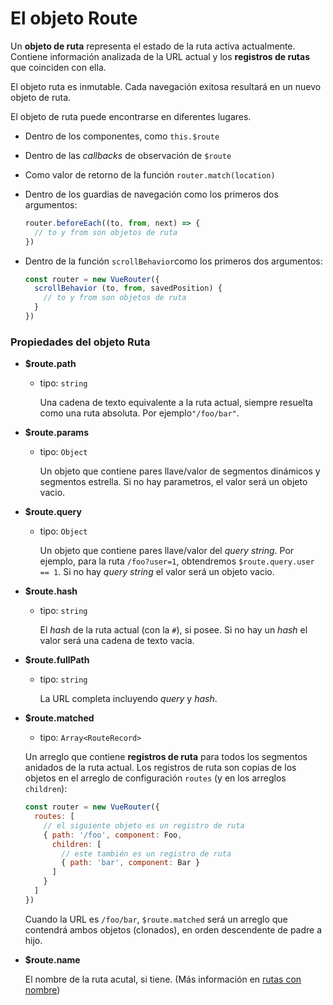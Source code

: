 # El objeto Route

Un **objeto de ruta** representa el estado de la ruta activa actualmente. Contiene información analizada de la URL actual y los **registros de rutas** que coinciden con ella.

El objeto ruta es inmutable. Cada navegación exitosa resultará en un nuevo objeto de ruta.

El objeto de ruta puede encontrarse en diferentes lugares.

- Dentro de los componentes, como `this.$route`

- Dentro de las _callbacks_ de observación de `$route`

- Como valor de retorno de la función `router.match(location)`

- Dentro de los guardias de navegación como los primeros dos argumentos:

  ``` js
  router.beforeEach((to, from, next) => {
    // to y from son objetos de ruta
  })
  ```

- Dentro de la función `scrollBehavior`como los primeros dos argumentos:

  ``` js
  const router = new VueRouter({
    scrollBehavior (to, from, savedPosition) {
      // to y from son objetos de ruta
    }
  })
  ```

### Propiedades del objeto Ruta

- **$route.path**

  - tipo: `string`

    Una cadena de texto equivalente a la ruta actual, siempre resuelta como una ruta absoluta. Por ejemplo`"/foo/bar"`.

- **$route.params**

  - tipo: `Object`

    Un objeto que contiene pares llave/valor de segmentos dinámicos y segmentos estrella. Si no hay parametros, el valor será un objeto vacio.

- **$route.query**

  - tipo: `Object`

    Un objeto que contiene pares llave/valor del _query string_. Por ejemplo, para la ruta `/foo?user=1`, obtendremos `$route.query.user == 1`. Si no hay _query string_ el valor será un objeto vacio.

- **$route.hash**

  - tipo: `string`

    El _hash_ de la ruta actual (con la `#`), si posee. Si no hay un _hash_ el valor será una cadena de texto vacia.

- **$route.fullPath**

  - tipo: `string`

    La URL completa incluyendo _query_ y _hash_.

- **$route.matched**

  - tipo: `Array<RouteRecord>`

  Un arreglo que contiene **registros de ruta** para todos los segmentos anidados de la ruta actual. Los registros de ruta son copias de los objetos en el arreglo de configuración `routes` (y en los arreglos `children`):

  ``` js
  const router = new VueRouter({
    routes: [
      // el siguiente objeto es un registro de ruta
      { path: '/foo', component: Foo,
        children: [
          // este también es un registro de ruta
          { path: 'bar', component: Bar }
        ]
      }
    ]
  })
  ```

  Cuando la URL es `/foo/bar`, `$route.matched` será un arreglo que contendrá ambos objetos (clonados), en orden descendente de padre a hijo.

- **$route.name**

  El nombre de la ruta acutal, si tiene. (Más información en [rutas con nombre](../essentials/named-routes.md))
